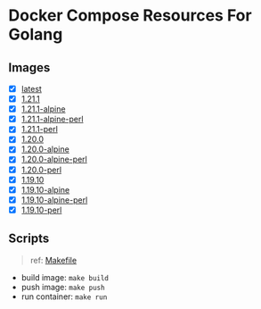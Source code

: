 # Docker Compose Resources For Golang

## Images

- [x] [latest](./latest/Dockerfile)
- [x] [1.21.1](./1.21.1/Dockerfile)
- [x] [1.21.1-alpine](./1.21.1-alpine/Dockerfile)
- [x] [1.21.1-alpine-perl](./1.21.1-alpine-perl/Dockerfile)
- [x] [1.21.1-perl](./1.21.1-perl/Dockerfile)
- [x] [1.20.0](./1.20.0/Dockerfile)
- [x] [1.20.0-alpine](./1.20.0-alpine/Dockerfile)
- [x] [1.20.0-alpine-perl](./1.20.0-alpine-perl/Dockerfile)
- [x] [1.20.0-perl](./1.20.0-perl/Dockerfile)
- [x] [1.19.10](./1.19.10/Dockerfile)
- [x] [1.19.10-alpine](./1.19.10-alpine/Dockerfile)
- [x] [1.19.10-alpine-perl](./1.19.10-alpine-perl/Dockerfile)
- [x] [1.19.10-perl](./1.19.10-perl/Dockerfile)

## Scripts

>ref: [Makefile](./Makefile)

- build image: `make build`
- push image: `make push`
- run container: `make run`
